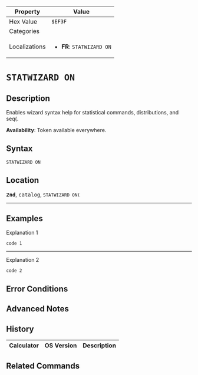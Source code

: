 | Property      | Value |
|---------------|-------|
| Hex Value     | `$EF3F`|
| Categories    | <ul></ul> |
| Localizations | <ul><li><b>FR</b>: `STATWIZARD ON`</li></ul> |

# `STATWIZARD ON`

## Description
Enables wizard syntax help for statistical commands, distributions, and seq(.


<b>Availability</b>: Token available everywhere.

## Syntax
`STATWIZARD ON`

## Location
<tt><kbd><b>2nd</b></kbd></tt>, <kbd>catalog</kbd>, `STATWIZARD ON(`
<hr>

## Examples

Explanation 1
```ti-basic
code 1
```
---
Explanation 2
```ti-basic
code 2
```

## Error Conditions


## Advanced Notes


## History
| Calculator | OS Version | Description |
|------------|------------|-------------|

## Related Commands

